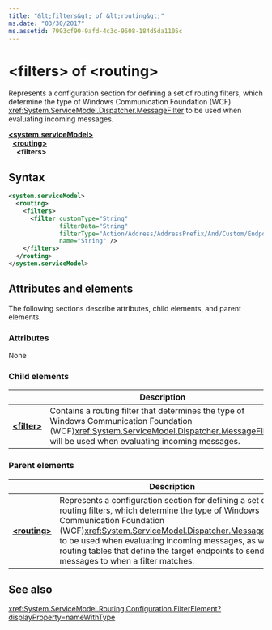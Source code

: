 ```yaml
---
title: "&lt;filters&gt; of &lt;routing&gt;"
ms.date: "03/30/2017"
ms.assetid: 7993cf90-9afd-4c3c-9608-184d5da1105c
---
```

# &lt;filters&gt; of &lt;routing&gt;

Represents a configuration section for defining a set of routing filters, which determine the type of Windows Communication Foundation (WCF) <xref:System.ServiceModel.Dispatcher.MessageFilter> to be used when evaluating incoming messages.

[**\<system.serviceModel>**](system-servicemodel.md)   
&nbsp;&nbsp;[**\<routing>**](routing.md)   
&nbsp;&nbsp;&nbsp;&nbsp;**\<filters>**

## Syntax

```xml
<system.serviceModel>
  <routing>
    <filters>
      <filter customType="String" 
              filterData="String" 
              filterType="Action/Address/AddressPrefix/And/Custom/Endpoint/MatchAll/XPath" 
              name="String" />
    </filters>
  </routing>
</system.serviceModel>
```

## Attributes and elements

The following sections describe attributes, child elements, and parent elements.

### Attributes

None

### Child elements


|     | Description |
| --- | ----------- |
| [**\<filter>**](../../../../../docs/framework/configure-apps/file-schema/wcf/filter.md) | Contains a routing filter that determines the type of Windows Communication Foundation (WCF)<xref:System.ServiceModel.Dispatcher.MessageFilter> will be used when evaluating incoming messages. |

### Parent elements


|     | Description |
| --- | ----------- |
| [**\<routing>**](../../../../../docs/framework/configure-apps/file-schema/wcf/routing.md) | Represents a configuration section for defining a set of routing filters, which determine the type of Windows Communication Foundation (WCF)<xref:System.ServiceModel.Dispatcher.MessageFilter> to be used when evaluating incoming messages, as well as routing tables that define the target endpoints to send messages to when a filter matches. |

## See also

<xref:System.ServiceModel.Routing.Configuration.FilterElement?displayProperty=nameWithType>

